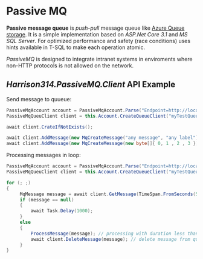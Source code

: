 # Passive MQ

**Passive message queue** is _push-pull_ message queue like [Azure Queue storage](https://docs.microsoft.com/en-us/azure/storage/queues/storage-dotnet-how-to-use-queues).
It is a simple implementation based on _ASP.Net Core 3.1_ and _MS SQL Server_.
For optimized performance and safety (race conditions)
uses hints available in T-SQL to make each operation atomic.

_PassiveMQ_ is designed to integrate intranet systems in enviroments where non-HTTP protocols is not allowed on the network.

## _Harrison314.PassiveMQ.Client_ API Example


Send message to quueue:
```cs
PassiveMqAccount account = PassiveMqAccount.Parse("Endpoint=http://localhost:5586");
PassiveMqQueuClient client = this.Account.CreateQueueClient("myTestQueue");

await client.CrateIfNotExists();

await client.AddMessage(new MqCreateMessage("any message", "any label")); // label is menaning as type or kind of message content
await client.AddMessage(new MqCreateMessage(new byte[]{ 0, 1 , 2 , 3 }));
```

Processing messages in loop:
```cs
PassiveMqAccount account = PassiveMqAccount.Parse("Endpoint=http://localhost:5586");
PassiveMqQueuClient client = this.Account.CreateQueueClient("myTestQueue");

for (; ;)
{
     MqMessage message = await client.GetMessage(TimeSpan.FromSeconds(5)); // set inactiove time for message
     if (message == null)
     {
         await Task.Delay(1000);
     }
     else
     {
         ProcessMessage(message); // processing with duration less than 5 seconds
         await client.DeleteMessage(message); // delete message from queue
     }
}
```
